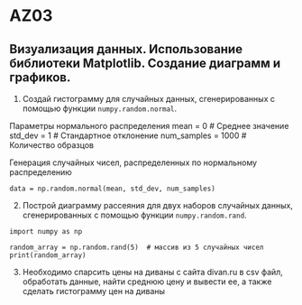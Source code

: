 # AZ03
## Визуализация данных. Использование библиотеки Matplotlib. Создание диаграмм и графиков.

1. Создай гистограмму для случайных данных, сгенерированных с помощью функции `numpy.random.normal`.

 Параметры нормального распределения
mean = 0       # Среднее значение
std_dev = 1    # Стандартное отклонение
num_samples = 1000  # Количество образцов

 Генерация случайных чисел, распределенных по нормальному распределению
```
data = np.random.normal(mean, std_dev, num_samples)
```


2. Построй диаграмму рассеяния для двух наборов случайных данных, сгенерированных с помощью функции `numpy.random.rand`.


```
import numpy as np

random_array = np.random.rand(5)  # массив из 5 случайных чисел
print(random_array)
```


3. Необходимо спарсить цены на диваны с сайта divan.ru в csv файл, обработать данные, найти среднюю цену и вывести ее, а также сделать гистограмму цен на диваны